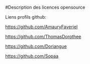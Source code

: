 #Description des licences opensource

Liens profils github:


https://github.com/AmauryFaveriel

https://github.com/ThomasDorothee

https://github.com/Doriangue

https://github.com/Sopaa